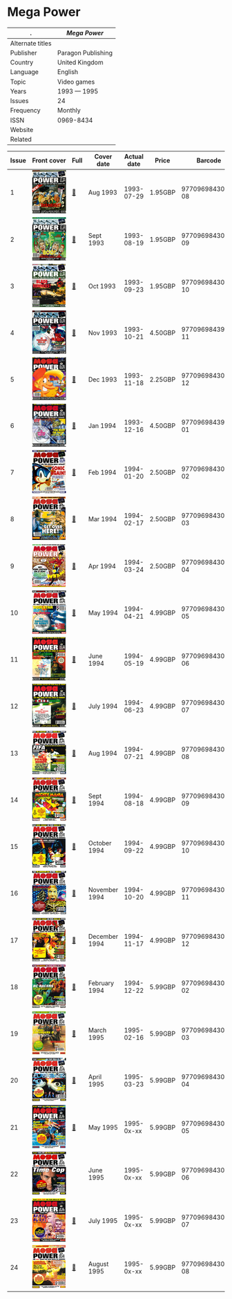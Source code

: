 # Mega Power

. | _Mega Power_
--- | ---
Alternate titles | 
Publisher | Paragon Publishing
Country | United Kingdom
Language | English
Topic | Video games
Years | 1993 &mdash; 1995
Issues | 24
Frequency | Monthly
ISSN | 0969-8434
Website | 
Related | 

Issue | Front&nbsp;cover | Full | Cover date | Actual date | Price | Barcode | Extras
----- | ---------------- | ---- | ---------- | ----------- | ----- | ------- | ------
1|![1](megapower/01.png)|[🔗][1]|Aug 1993|1993-07-29|1.95GBP|9770969843017-08|
2|![2](megapower/02.png)|[🔗][2]|Sept 1993|1993-08-19|1.95GBP|9770969843017-09|
3|![3](megapower/03.png)|[🔗][3]|Oct 1993|1993-09-23|1.95GBP|9770969843017-10|
4|![4](megapower/04.png)|[🔗][4]|Nov 1993|1993-10-21|4.50GBP|9770969843994-11|Thunderhawk Mega-CD demo disc
5|![5](megapower/05.png)|[🔗][5]|Dec 1993|1993-11-18|2.25GBP|9770969843024-12|
6|![6](megapower/06.png)|[🔗][6]|Jan 1994|1993-12-16|4.50GBP|9770969843994-01|Psygnosis Mega-CD demo disc
7|![7](megapower/07.png)|[🔗][7]|Feb 1994|1994-01-20|2.50GBP|9770969843031-02|
8|![8](megapower/08.png)|[🔗][8]|Mar 1994|1994-02-17|2.50GBP|9770969843031-03|
9|![9](megapower/09.png)|[🔗][9]|Apr 1994|1994-03-24|2.50GBP|9770969843031-04|
10|![10](megapower/10.png)|[🔗][10]|May 1994|1994-04-21|4.99GBP|9770969843048-05|Soul Star Mega-CD demo disc
11|![11](megapower/11.png)|[🔗][11]|June 1994|1994-05-19|4.99GBP|9770969843048-06|Battlecorps Mega-CD demo disc
12|![12](megapower/12.png)|[🔗][12]|July 1994|1994-06-23|4.99GBP|9770969843048-07|Sensible Soccer Mega-CD demo disc
13|![13](megapower/13.png)|[🔗][13]|Aug 1994|1994-07-21|4.99GBP|9770969843048-08|FIFA International Soccer Mega-CD demo disc
14|![14](megapower/14.png)|[🔗][14]|Sept 1994|1994-08-18|4.99GBP|9770969843048-09|Soul Star & Battlecorps Mega-CD demo disc
15|![15](megapower/15.png)|[🔗][15]|October 1994|1994-09-22|4.99GBP|9770969843048-10|Star Wars: Rebel Assault Mega-CD demo disc
16|![16](megapower/16.png)|[🔗][16]|November 1994|1994-10-20|4.99GBP|9770969843048-11|The Lawnmower Man Mega-CD demo disc
17|![17](megapower/17.png)|[🔗][17]|December 1994|1994-11-17|4.99GBP|9770969843048-12|Mickey Mania Mega-CD demo disc
18|![18](megapower/18.png)|[🔗][18]|February 1994|1994-12-22|5.99GBP|9770969843055-02|BC Racers Mega-CD demo disc
19|![19](megapower/19.png)|[🔗][19]|March 1995|1995-02-16|5.99GBP|9770969843055-03|Lethal Enforcers II Mega-CD demo disc
20|![20](megapower/20.png)|[🔗][20]|April 1995|1995-03-23|5.99GBP|9770969843055-04|Flashback Mega-CD demo disc
21|![21](megapower/21.png)|[🔗][21]|May 1995|1995-0x-xx|5.99GBP|9770969843055-05|Keio Flying Squadron Mega-CD demo disc
22|![21](megapower/22.png)||June 1995|1995-0x-xx|5.99GBP|9770969843055-06|Time Cop Mega-CD demo disc
23|![23](megapower/23.png)|[🔗][23]|July 1995|1995-0x-xx|5.99GBP|9770969843055-07|Fatal Fury Mega-CD demo disc
24|![24](megapower/24.png)|[🔗][24]|August 1995|1995-0x-xx|5.99GBP|9770969843055-08|Samurai Shodown Mega-CD demo disc 

[1]: https://archive.org/details/mega-power-uk-01
[2]: https://archive.org/details/mega-power-uk-02
[3]: https://archive.org/details/mega-power-uk-03
[4]: https://archive.org/details/mega-power-uk-04
[5]: https://archive.org/details/megapower05
[6]: https://archive.org/details/mega-power-uk-06
[7]: https://archive.org/details/mega-power-uk-07
[8]: https://archive.org/details/mega-power-uk-08
[9]: https://archive.org/details/mega-power-uk-09
[10]: https://archive.org/details/mega-power-uk-10
[11]: https://archive.org/details/mega-power-uk-11
[12]: https://archive.org/details/mega-power-uk-12
[13]: https://archive.org/details/mega-power-uk-13
[14]: https://archive.org/details/mega-power-uk-14
[15]: https://archive.org/details/mega-power-uk-15
[16]: https://archive.org/details/mega-power-uk-16
[17]: https://archive.org/details/mega-power-uk-17
[18]: https://archive.org/details/mega-power-uk-18
[19]: https://archive.org/details/mega-power-uk-19
[20]: https://archive.org/details/mega-power-uk-20
[21]: https://archive.org/details/mega-power-uk-21

[23]: https://archive.org/details/mega-power-uk-23
[24]: https://archive.org/details/mega-power-uk-24
